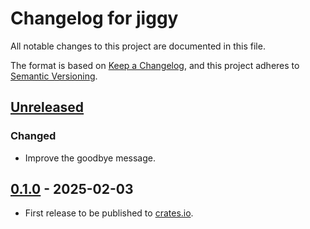 # Changelog for jiggy

All notable changes to this project are documented in this file.

The format is based on [Keep a Changelog](https://keepachangelog.com/en/1.1.0/),
and this project adheres to [Semantic Versioning](https://semver.org/spec/v2.0.0.html).

## [Unreleased]

### Changed

* Improve the goodbye message.

## [0.1.0] - 2025-02-03

* First release to be published to [crates.io](https://crates.io/).

[unreleased]: https://github.com/0xdea/jiggy/compare/v0.1.0...HEAD

[0.1.1]: https://github.com/0xdea/jiggy/compare/v0.1.0...v0.1.1

[0.1.0]: https://github.com/0xdea/jiggy/releases/tag/v0.1.0
